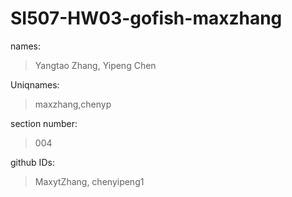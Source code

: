 # SI507-HW03-gofish-maxzhang
names:
>Yangtao Zhang, Yipeng Chen

Uniqnames:
>maxzhang,chenyp

section number:
>004

github IDs:
>MaxytZhang, chenyipeng1
